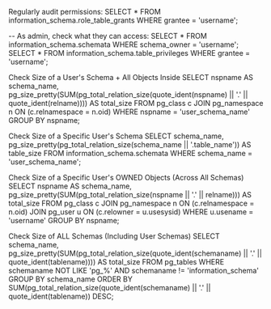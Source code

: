 Regularly audit permissions:
SELECT * FROM information_schema.role_table_grants WHERE grantee = 'username';

-- As admin, check what they can access:
SELECT * FROM information_schema.schemata WHERE schema_owner = 'username';
SELECT * FROM information_schema.table_privileges WHERE grantee = 'username';

Check Size of a User's Schema + All Objects Inside
SELECT 
    nspname AS schema_name,
    pg_size_pretty(SUM(pg_total_relation_size(quote_ident(nspname) || '.' || quote_ident(relname)))) AS total_size
FROM 
    pg_class c
JOIN 
    pg_namespace n ON (c.relnamespace = n.oid)
WHERE 
    nspname = 'user_schema_name'
GROUP BY 
    nspname;


Check Size of a Specific User's Schema
SELECT 
    schema_name,
    pg_size_pretty(pg_total_relation_size(schema_name || '.table_name')) AS table_size
FROM 
    information_schema.schemata
WHERE 
    schema_name = 'user_schema_name';



Check Size of a Specific User's OWNED Objects (Across All Schemas)
SELECT 
    nspname AS schema_name,
    pg_size_pretty(SUM(pg_total_relation_size(nspname || '.' || relname))) AS total_size
FROM 
    pg_class c
JOIN 
    pg_namespace n ON (c.relnamespace = n.oid)
JOIN 
    pg_user u ON (c.relowner = u.usesysid)
WHERE 
    u.usename = 'username'
GROUP BY 
    nspname;


Check Size of ALL Schemas (Including User Schemas)
SELECT 
    schema_name,
    pg_size_pretty(SUM(pg_total_relation_size(quote_ident(schemaname) || '.' || quote_ident(tablename)))) AS total_size
FROM 
    pg_tables
WHERE 
    schemaname NOT LIKE 'pg_%' AND schemaname != 'information_schema'
GROUP BY 
    schema_name
ORDER BY 
    SUM(pg_total_relation_size(quote_ident(schemaname) || '.' || quote_ident(tablename)) DESC;


